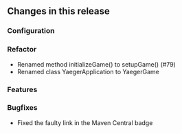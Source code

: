 ## Changes in this release

### Configuration

### Refactor
- Renamed method initializeGame() to setupGame() (#79)
- Renamed class YaegerApplication to YaegerGame

### Features

### Bugfixes
- Fixed the faulty link in the Maven Central badge

